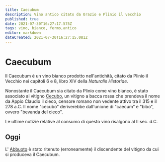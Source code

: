 ```yaml
---
title: Caecubum
description: Vino antico citato da Orazio e Plinio il vecchio
published: true
date: 2021-07-30T16:27:17.575Z
tags: vino, bianco, fermo,antico
editor: markdown
dateCreated: 2021-07-30T16:27:15.081Z
---
```


# Caecubum

Il Caecubum è un vino bianco prodotto nell'antichità, citato da Plinio il Vecchio nei capitoli 6 e 8, libro XIV della *Naturalis Historiae*. 

Nonostante il Caecubum sia citato da Plinio come vino bianco, è stato associato al vitigno [Cecubo](/vitigni/bacca-nera/cecubo), un vitigno a bacca rossa che prendeva il nome da Appio Claudio il cieco, censore romano non vedente attivo tra il 315 e il 278 a.C. Il nome "cecubo" deriverebbe dall'unione di "caecum” e "bibo", ovvero "bevanda del cieco".

Le ultime notizie relative al consumo di questo vino risalgono al II sec. d.C.

## Oggi
L' [Abbuoto](/vitigni/bacca-nera/abbuoto) è stato ritenuto (erroneamente) il discendente del vitigno da cui si produceva il Caecubum.  